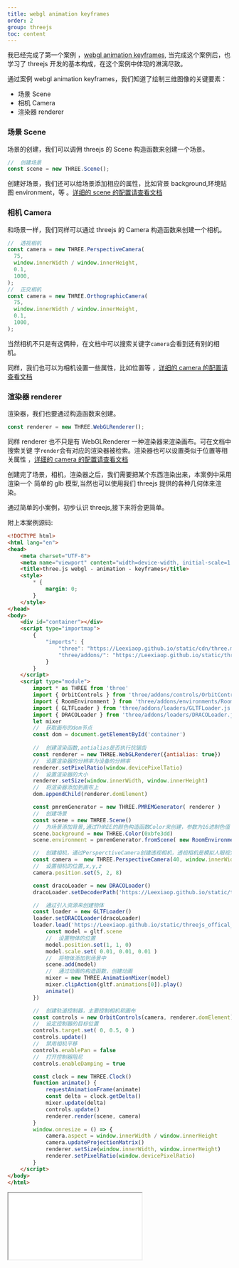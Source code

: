 ```yaml
---
title: webgl animation keyframes
order: 2
group: threejs
toc: content
---
```


我已经完成了第一个案例
，[webgl animation keyframes](https://threejs.org/examples/#webgl_animation_keyframes),
当完成这个案例后，也学习了 threejs 开发的基本构成，在这个案例中体现的淋漓尽致。

通过案例 webgl animation keyframes，我们知道了绘制三维图像的关键要素：

- 场景 Scene
- 相机 Camera
- 渲染器 renderer

### 场景 Scene

场景的创建，我们可以调佣 threejs 的 Scene 构造函数来创建一个场景。

```js
//  创建场景
const scene = new THREE.Scene();
```

创建好场景，我们还可以给场景添加相应的属性，比如背景 background,环境贴图
environment，等
。[详细的 scene 的配置请查看文档](https://threejs.org/docs/index.html#api/zh/scenes/Scene)

### 相机 Camera

和场景一样，我们同样可以通过 threejs 的 Camera 构造函数来创建一个相机。

```js
//  透视相机
const camera = new THREE.PerspectiveCamera(
  75,
  window.innerWidth / window.innerHeight,
  0.1,
  1000,
);
//  正交相机
const camera = new THREE.OrthographicCamera(
  75,
  window.innerWidth / window.innerHeight,
  0.1,
  1000,
);
```

当然相机不只是有这俩种，在文档中可以搜索关键字`camera`会看到还有别的相机。

同样，我们也可以为相机设置一些属性，比如位置等
，[详细的 camera 的配置请查看文档](https://threejs.org/docs/index.html?q=cam#api/zh/cameras/Camera)

### 渲染器 renderer

渲染器，我们也要通过构造函数来创建。

```js
const renderer = new THREE.WebGLRenderer();
```

同样 renderer 也不只是有 WebGLRenderer 一种渲染器来渲染画布。可在文档中搜索关键
字`render`会有对应的渲染器被检索。渲染器也可以设置类似于位置等相关属性
，[详细的 camera 的配置请查看文档](https://threejs.org/docs/index.html?q=render#api/zh/renderers/WebGLRenderer)

创建完了场景，相机，渲染器之后，我们需要把某个东西渲染出来，本案例中采用渲染一个
简单的 glb 模型,当然也可以使用我们 threejs 提供的各种几何体来渲染。

通过简单的小案例，初步认识 threejs,接下来将会更简单。

附上本案例源码:

```html
<!DOCTYPE html>
<html lang="en">
<head>
	<meta charset="UTF-8">
	<meta name="viewport" content="width=device-width, initial-scale=1.0">
	<title>three.js webgl - animation - keyframes</title>
	<style>
		* {
			margin: 0;
		}
	</style>
</head>
<body>
	<div id="container"></div>
	<script type="importmap">
		{
			"imports": {
				"three": "https://Leexiaop.github.io/static/cdn/three.module.js",
				"three/addons/": "https://Leexiaop.github.io/static/threejs_offical_resource/jsm/"
			}
		}
	</script>
	<script type="module">
		import * as THREE from 'three'
		import { OrbitControls } from 'three/addons/controls/OrbitControls.js'
		import { RoomEnvironment } from 'three/addons/environments/RoomEnvironment.js'
		import { GLTFLoader } from 'three/addons/loaders/GLTFLoader.js'
		import { DRACOLoader } from 'three/addons/loaders/DRACOLoader.js'
		let mixer
		//	获取画布的dom节点
		const dom = document.getElementById('container')
		
		//	创建渲染函数,antialias是否执行抗锯齿
		const renderer = new THREE.WebGLRenderer({antialias: true})
		//	设置渲染器的分辨率为设备的分辨率
		renderer.setPixelRatio(window.devicePixelTatio)
		//	设置渲染器的大小
		renderer.setSize(window.innerWidth, window.innerHeight)
		//	将渲染器添加到画布上
		dom.appendChild(renderer.domElement)

		const pmremGenerator = new THREE.PMREMGenerator( renderer )
		//	创建场景
		const scene = new THREE.Scene()
		//	为场景添加背景,通过THREE的颜色构造函数Color来创建，参数为16进制色值
		scene.background = new THREE.Color(0xbfe3dd)
		scene.environment = pmremGenerator.fromScene( new RoomEnvironment( renderer ), 0.04 ).texture

		//	创建相机，通过PersperctiveCamera创建透视相机，透视相机是模拟人眼视觉
		const camera =  new THREE.PerspectiveCamera(40, window.innerWidth / window.innerHeight, 1, 100)
		//	设置相机的位置,x,y,z
		camera.position.set(5, 2, 8)

		const dracoLoader = new DRACOLoader()
		dracoLoader.setDecoderPath('https://Leexiaop.github.io/static/threejs_offical_resource/jsm/libs/draco/gltf/')

		//	通过引入资源来创建物体
		const loader = new GLTFLoader()
		loader.setDRACOLoader(dracoLoader)
		loader.load('https://Leexiaop.github.io/static/threejs_offical_resource/models/gltf/LittlestTokyo.glb', gltf => {
			const model = gltf.scene
			//	设置物体的位置
			model.position.set(1, 1, 0)
			model.scale.set( 0.01, 0.01, 0.01 )
			//	将物体添加到场景中
			scene.add(model)
			//	通过动画的构造函数，创建动画
			mixer = new THREE.AnimationMixer(model)
			mixer.clipAction(gltf.animations[0]).play()
			animate()
		})

		//	创建轨道控制器，主要控制相机和画布
		const controls = new OrbitControls(camera, renderer.domElement)
		//	设定控制器的目标位置
		controls.target.set( 0, 0.5, 0 )
		controls.update()
		//	禁用相机平移
		controls.enablePan = false
		//	打开控制器阻尼
		controls.enableDamping = true

		const clock = new THREE.Clock()
		function animate() {
			requestAnimationFrame(animate)
			const delta = clock.getDelta()
			mixer.update(delta)
			controls.update()
			renderer.render(scene, camera)
		}
		window.onresize = () => {
			camera.aspect = window.innerWidth / window.innerHeight
			camera.updateProjectionMatrix()
			renderer.setSize(window.innerWidth, window.innerHeight)
			renderer.setPixelRatio(window.devicePixelRatio)
		}
	</script>
</body>
</html>
```
<iframe src="/static/cases/threejs/1_webgl_animation_keyframes.html"></iframe>
